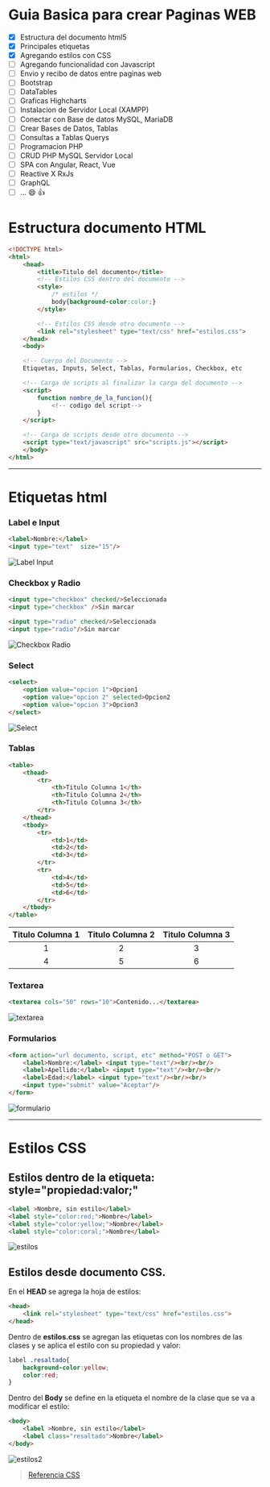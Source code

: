# Guia Basica para crear Paginas WEB
* [x] Estructura del documento html5
* [x] Principales etiquetas
* [x] Agregando estilos con CSS
* [ ] Agregando funcionalidad con Javascript
* [ ] Envio y recibo de datos entre paginas web
* [ ] Bootstrap
* [ ] DataTables
* [ ] Graficas Highcharts
* [ ] Instalacion de Servidor Local (XAMPP)
* [ ] Conectar con Base de datos MySQL, MariaDB
* [ ] Crear Bases de Datos, Tablas
* [ ] Consultas a Tablas Querys
* [ ] Programacion PHP
* [ ] CRUD PHP MySQL Servidor Local
* [ ] SPA con Angular, React, Vue
* [ ] Reactive X RxJs
* [ ] GraphQL
* [ ] ... :smile: :+1:

# Estructura documento HTML
```html
<!DOCTYPE html>
<html>
    <head>
        <title>Titulo del documento</title>
        <!-- Estilos CSS dentro del documento -->
        <style>
            /* estilos */
            body{background-color:color;}
        </style>

        <!-- Estilos CSS desde otro documento -->
        <link rel="stylesheet" type="text/css" href="estilos.css">
    </head>
    <body>

    <!-- Cuerpo del Documento -->
    Etiquetas, Inputs, Select, Tablas, Formularios, Checkbox, etc

    <!-- Carga de scripts al finalizar la carga del documento -->
    <script>
        function nombre_de_la_funcion(){
            <!-- codigo del script-->
        }
    </script>

    <!-- Carga de scripts desde otro documento -->
    <script type="text/javascript" src="scripts.js"></script>
    </body>
</html>
```

***

# Etiquetas html

### Label e Input
```html
<label>Nombre:</label> 
<input type="text"  size="15"/>
```
![Label Input](label.jpg "Label e Input")

### Checkbox y Radio
```html
<input type="checkbox" checked/>Seleccionada
<input type="checkbox" />Sin marcar

<input type="radio" checked/>Seleccionada
<input type="radio"/>Sin marcar
```
![Checkbox Radio](checkbox.jpg "Checkbox y Radio")

### Select
```html
<select>
    <option value="opcion 1">Opcion1
    <option value="opcion 2" selected>Opcion2
    <option value="opcion 3">Opcion3
</select>
```
![Select](select.jpg "Select")


### Tablas
```html
<table>
    <thead>
        <tr>
            <th>Titulo Columna 1</th>
            <th>Titulo Columna 2</th>
            <th>Titulo Columna 3</th>
        </tr>
    </thead>
    <tbody>
        <tr>
            <td>1</td>
            <td>2</td>
            <td>3</td>
        </tr>
        <tr>
            <td>4</td>
            <td>5</td>
            <td>6</td>
        </tr>
    </tbody>
</table>
```
| Titulo Columna 1 | Titulo Columna 2 | Titulo Columna 3 |
|:---:|:---:|:---:|
|1|2|3|
|4|5|6|

### Textarea
```html
<textarea cols="50" rows="10">Contenido...</textarea>
```
![textarea](textarea.jpg "textarea")

### Formularios
```html
<form action="url documento, script, etc" method="POST o GET">
    <label>Nombre:</label> <input type="text"/><br/><br/>
    <label>Apellido:</label> <input type="text"/><br/><br/>
    <label>Edad:</label> <input type="text"/><br/><br/>
    <input type="submit" value="Aceptar"/>
</form>
```
![formulario](formulario.jpg "formulario")

***

# Estilos CSS

## Estilos dentro de la etiqueta: style="propiedad:valor;"

```html
<label >Nombre, sin estilo</label>
<label style="color:red;">Nombre</label>
<label style="color:yellow;">Nombre</label>
<label style="color:coral;">Nombre</label>
```
![estilos](estilos.jpg "Estilos")

## Estilos desde documento CSS.

En el **HEAD** se agrega la hoja de estilos:

```html
<head>
    <link rel="stylesheet" type="text/css" href="estilos.css">
</head>
```

Dentro de **estilos.css** se agregan las etiquetas con los nombres de las clases y se aplica el estilo con su propiedad y valor:

```css
label .resaltado{
    background-color:yellow;
    color:red;
}
```

Dentro del **Body** se define en la etiqueta el nombre de la clase que se va a modificar el estilo:
```html
<body>
    <label >Nombre, sin estilo</label>
    <label class="resaltado">Nombre</label>
</body>    
```
![estilos2](estilos2.jpg "estilos2")

>[Referencia CSS](https://www.w3schools.com/css/ "Propiedades CSS")

